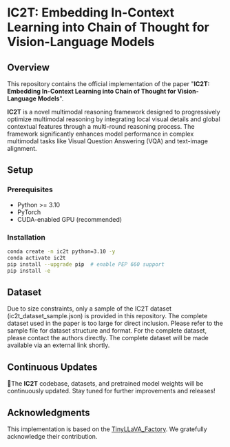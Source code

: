 # IC2T: Embedding In-Context Learning into Chain of Thought for Vision-Language Models

## Overview
This repository contains the official implementation of the paper "**IC2T: Embedding In-Context Learning into Chain of Thought for Vision-Language Models**".

**IC2T** is a novel multimodal reasoning framework designed to progressively optimize multimodal reasoning by integrating local visual details and global contextual features through a multi-round reasoning process. The framework significantly enhances model performance in complex multimodal tasks like Visual Question Answering (VQA) and text-image alignment.




## Setup

### Prerequisites
- Python >= 3.10
- PyTorch
- CUDA-enabled GPU (recommended)

### Installation
```bash
conda create -n ic2t python=3.10 -y
conda activate ic2t
pip install --upgrade pip  # enable PEP 660 support
pip install -e 
```

## Dataset
Due to size constraints, only a sample of the IC2T dataset (ic2t_dataset_sample.json) is provided in this repository. The complete dataset used in the paper is too large for direct inclusion. Please refer to the sample file for dataset structure and format. For the complete dataset, please contact the authors directly. The complete dataset will be made available via an external link shortly.


## Continuous Updates
🚀The **IC2T** codebase, datasets, and pretrained model weights will be continuously updated. Stay tuned for further improvements and releases!

## Acknowledgments
This implementation is based on the [TinyLLaVA_Factory](https://github.com/TinyLLaVA/TinyLLaVA_Factory). We gratefully acknowledge their contribution.
